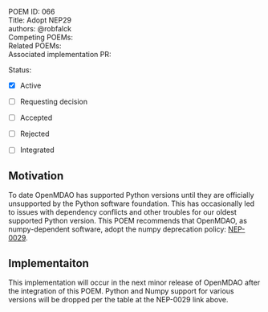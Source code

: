POEM ID: 066  
Title: Adopt NEP29  
authors: @robfalck  
Competing POEMs:  
Related POEMs:  
Associated implementation PR:  

Status:

- [x] Active
- [ ] Requesting decision
- [ ] Accepted
- [ ] Rejected
- [ ] Integrated


## Motivation

To date OpenMDAO has supported Python versions until they are officially unsupported by the Python software foundation.
This has occasionally led to issues with dependency conflicts and other troubles for our oldest supported Python version.
This POEM recommends that OpenMDAO, as numpy-dependent software, adopt the numpy deprecation policy: [NEP-0029](https://numpy.org/neps/nep-0029-deprecation_policy.html).

## Implementaiton

This implementation will occur in the next minor release of OpenMDAO after the integration of this POEM.
Python and Numpy support for various versions will be dropped per the table at the NEP-0029 link above.
